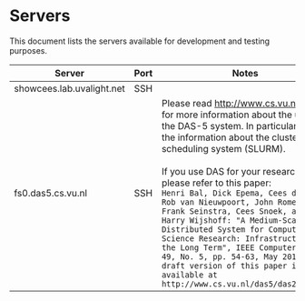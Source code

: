 # Servers

This document lists the servers available for development and testing purposes.

| Server                    | Port | Notes                                                                                                                                                                                                                                                                                                                                                                                                                                                                                                                                                                                                                         |
|---------------------------|------|-------------------------------------------------------------------------------------------------------------------------------------------------------------------------------------------------------------------------------------------------------------------------------------------------------------------------------------------------------------------------------------------------------------------------------------------------------------------------------------------------------------------------------------------------------------------------------------------------------------------------------|
| showcees.lab.uvalight.net | SSH  |                                                                                                                                                                                                                                                                                                                                                                                                                                                                                                                                                                                                                               |
| fs0.das5.cs.vu.nl         | SSH  | Please read http://www.cs.vu.nl/das5/ for more information about the use of the DAS-5 system. In particular, read the information about the cluster scheduling system (SLURM).<br/><br/>If you use DAS for your research, please refer to this paper:<br/>`Henri Bal, Dick Epema, Cees de Laat, Rob van Nieuwpoort, John Romein, Frank Seinstra, Cees Snoek, and Harry Wijshoff: "A Medium-Scale Distributed System for Computer Science Research: Infrastructure for the Long Term", IEEE Computer, Vol. 49, No. 5, pp. 54-63, May 2016. A draft version of this paper is available at http://www.cs.vu.nl/das5/das2016.pdf` |
